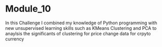 # Module_10

In this Challenge I combined my knowledge of Python programming with new unsupervised learning skills such as KMeans Clustering and PCA to anaylsis the significants of clustering for price change data for crpyto currency
